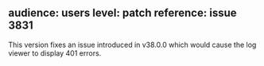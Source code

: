 audience: users
level: patch
reference: issue 3831
---
This version fixes an issue introduced in v38.0.0 which would cause the log viewer to display 401 errors.

